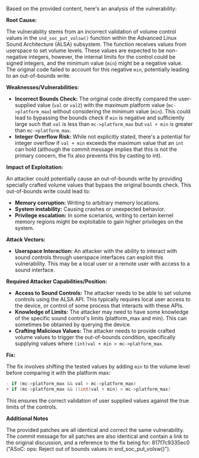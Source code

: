 Based on the provided content, here's an analysis of the vulnerability:

**Root Cause:**

The vulnerability stems from an incorrect validation of volume control values in the `snd_soc_put_volsw()` function within the Advanced Linux Sound Architecture (ALSA) subsystem. The function receives values from userspace to set volume levels. These values are expected to be non-negative integers, however, the internal limits for the control could be signed integers, and the minimum value (`min`) might be a negative value. The original code failed to account for this negative `min`, potentially leading to an out-of-bounds write.

**Weaknesses/Vulnerabilities:**

-   **Incorrect Bounds Check:** The original code directly compared the user-supplied value (`val` or `val2`) with the maximum platform value (`mc->platform_max`) without considering the minimum value (`min`). This could lead to bypassing the bounds check if `min` is negative and sufficiently large such that `val` is less than  `mc->platform_max` but `val + min`  is greater than `mc->platform_max`.
-   **Integer Overflow Risk:** While not explicitly stated, there's a potential for integer overflow if `val + min` exceeds the maximum value that an `int` can hold (although the commit message implies that this is not the primary concern, the fix also prevents this by casting to int).

**Impact of Exploitation:**

An attacker could potentially cause an out-of-bounds write by providing specially crafted volume values that bypass the original bounds check. This out-of-bounds write could lead to:

-   **Memory corruption:** Writing to arbitrary memory locations.
-   **System instability:** Causing crashes or unexpected behavior.
-   **Privilege escalation:** In some scenarios, writing to certain kernel memory regions might be exploitable to gain higher privileges on the system.

**Attack Vectors:**

-   **Userspace Interaction:** An attacker with the ability to interact with sound controls through userspace interfaces can exploit this vulnerability. This may be a local user or a remote user with access to a sound interface.

**Required Attacker Capabilities/Position:**

-   **Access to Sound Controls:** The attacker needs to be able to set volume controls using the ALSA API. This typically requires local user access to the device, or control of some process that interacts with these APIs.
-   **Knowledge of Limits:** The attacker may need to have some knowledge of the specific sound control's limits (platform_max and min). This can sometimes be obtained by querying the device.
-   **Crafting Malicious Values:** The attacker needs to provide crafted volume values to trigger the out-of-bounds condition, specifically supplying values where `(int)val + min > mc->platform_max`.

**Fix:**

The fix involves shifting the tested values by adding `min` to the volume level before comparing it with the platform max:
```c
- if (mc->platform_max && val > mc->platform_max)
+ if (mc->platform_max && ((int)val + min) > mc->platform_max)
```
This ensures the correct validation of user supplied values against the true limits of the controls.

**Additional Notes**

The provided patches are all identical and correct the same vulnerability. The commit message for all patches are also identical and contain a link to the original discussion, and a reference to the fix being for: 817f7c9335ec0 ("ASoC: ops: Reject out of bounds values in snd\_soc\_put\_volsw()").
